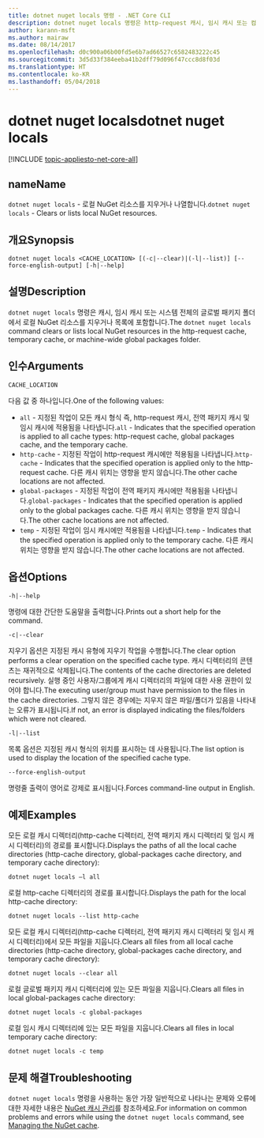 ```yaml
---
title: dotnet nuget locals 명령 - .NET Core CLI
description: dotnet nuget locals 명령은 http-request 캐시, 임시 캐시 또는 컴퓨터 전체의 글로벌 패키지 폴더와 같은 로컬 NuGet 리소스를 지우거나 목록에 포함합니다.
author: karann-msft
ms.author: mairaw
ms.date: 08/14/2017
ms.openlocfilehash: d0c900a06b00fd5e6b7ad66527c6582483222c45
ms.sourcegitcommit: 3d5d33f384eeba41b2dff79d096f47ccc8d8f03d
ms.translationtype: HT
ms.contentlocale: ko-KR
ms.lasthandoff: 05/04/2018
---
```

# <a name="dotnet-nuget-locals"></a><span data-ttu-id="48f39-103">dotnet nuget locals</span><span class="sxs-lookup"><span data-stu-id="48f39-103">dotnet nuget locals</span></span>

[!INCLUDE [topic-appliesto-net-core-all](../../../includes/topic-appliesto-net-core-all.md)]

## <a name="name"></a><span data-ttu-id="48f39-104">name</span><span class="sxs-lookup"><span data-stu-id="48f39-104">Name</span></span>

<span data-ttu-id="48f39-105">`dotnet nuget locals` - 로컬 NuGet 리소스를 지우거나 나열합니다.</span><span class="sxs-lookup"><span data-stu-id="48f39-105">`dotnet nuget locals` - Clears or lists local NuGet resources.</span></span>

## <a name="synopsis"></a><span data-ttu-id="48f39-106">개요</span><span class="sxs-lookup"><span data-stu-id="48f39-106">Synopsis</span></span>

`dotnet nuget locals <CACHE_LOCATION> [(-c|--clear)|(-l|--list)] [--force-english-output] [-h|--help]`

## <a name="description"></a><span data-ttu-id="48f39-107">설명</span><span class="sxs-lookup"><span data-stu-id="48f39-107">Description</span></span>

<span data-ttu-id="48f39-108">`dotnet nuget locals` 명령은 캐시, 임시 캐시 또는 시스템 전체의 글로벌 패키지 폴더에서 로컬 NuGet 리소스를 지우거나 목록에 포함합니다.</span><span class="sxs-lookup"><span data-stu-id="48f39-108">The `dotnet nuget locals` command clears or lists local NuGet resources in the http-request cache, temporary cache, or machine-wide global packages folder.</span></span>

## <a name="arguments"></a><span data-ttu-id="48f39-109">인수</span><span class="sxs-lookup"><span data-stu-id="48f39-109">Arguments</span></span>

`CACHE_LOCATION`

<span data-ttu-id="48f39-110">다음 값 중 하나입니다.</span><span class="sxs-lookup"><span data-stu-id="48f39-110">One of the following values:</span></span>

* <span data-ttu-id="48f39-111">`all` - 지정된 작업이 모든 캐시 형식 즉, http-request 캐시, 전역 패키지 캐시 및 임시 캐시에 적용됨을 나타냅니다.</span><span class="sxs-lookup"><span data-stu-id="48f39-111">`all` - Indicates that the specified operation is applied to all cache types: http-request cache, global packages cache, and the temporary cache.</span></span>
* <span data-ttu-id="48f39-112">`http-cache` - 지정된 작업이 http-request 캐시에만 적용됨을 나타냅니다.</span><span class="sxs-lookup"><span data-stu-id="48f39-112">`http-cache` - Indicates that the specified operation is applied only to the http-request cache.</span></span> <span data-ttu-id="48f39-113">다른 캐시 위치는 영향을 받지 않습니다.</span><span class="sxs-lookup"><span data-stu-id="48f39-113">The other cache locations are not affected.</span></span>
* <span data-ttu-id="48f39-114">`global-packages` - 지정된 작업이 전역 패키지 캐시에만 적용됨을 나타냅니다.</span><span class="sxs-lookup"><span data-stu-id="48f39-114">`global-packages` - Indicates that the specified operation is applied only to the global packages cache.</span></span> <span data-ttu-id="48f39-115">다른 캐시 위치는 영향을 받지 않습니다.</span><span class="sxs-lookup"><span data-stu-id="48f39-115">The other cache locations are not affected.</span></span>
* <span data-ttu-id="48f39-116">`temp` - 지정된 작업이 임시 캐시에만 적용됨을 나타냅니다.</span><span class="sxs-lookup"><span data-stu-id="48f39-116">`temp` - Indicates that the specified operation is applied only to the temporary cache.</span></span> <span data-ttu-id="48f39-117">다른 캐시 위치는 영향을 받지 않습니다.</span><span class="sxs-lookup"><span data-stu-id="48f39-117">The other cache locations are not affected.</span></span>

## <a name="options"></a><span data-ttu-id="48f39-118">옵션</span><span class="sxs-lookup"><span data-stu-id="48f39-118">Options</span></span>

`-h|--help`

<span data-ttu-id="48f39-119">명령에 대한 간단한 도움말을 출력합니다.</span><span class="sxs-lookup"><span data-stu-id="48f39-119">Prints out a short help for the command.</span></span>

`-c|--clear`

<span data-ttu-id="48f39-120">지우기 옵션은 지정된 캐시 유형에 지우기 작업을 수행합니다.</span><span class="sxs-lookup"><span data-stu-id="48f39-120">The clear option performs a clear operation on the specified cache type.</span></span> <span data-ttu-id="48f39-121">캐시 디렉터리의 콘텐츠는 재귀적으로 삭제됩니다.</span><span class="sxs-lookup"><span data-stu-id="48f39-121">The contents of the cache directories are deleted recursively.</span></span> <span data-ttu-id="48f39-122">실행 중인 사용자/그룹에게 캐시 디렉터리의 파일에 대한 사용 권한이 있어야 합니다.</span><span class="sxs-lookup"><span data-stu-id="48f39-122">The executing user/group must have permission to the files in the cache directories.</span></span> <span data-ttu-id="48f39-123">그렇지 않은 경우에는 지우지 않은 파일/폴더가 있음을 나타내는 오류가 표시됩니다.</span><span class="sxs-lookup"><span data-stu-id="48f39-123">If not, an error is displayed indicating the files/folders which were not cleared.</span></span>

`-l|--list`

<span data-ttu-id="48f39-124">목록 옵션은 지정된 캐시 형식의 위치를 표시하는 데 사용됩니다.</span><span class="sxs-lookup"><span data-stu-id="48f39-124">The list option is used to display the location of the specified cache type.</span></span> 

`--force-english-output`

<span data-ttu-id="48f39-125">명령줄 출력이 영어로 강제로 표시됩니다.</span><span class="sxs-lookup"><span data-stu-id="48f39-125">Forces command-line output in English.</span></span>

## <a name="examples"></a><span data-ttu-id="48f39-126">예제</span><span class="sxs-lookup"><span data-stu-id="48f39-126">Examples</span></span>

<span data-ttu-id="48f39-127">모든 로컬 캐시 디렉터리(http-cache 디렉터리, 전역 패키지 캐시 디렉터리 및 임시 캐시 디렉터리)의 경로를 표시합니다.</span><span class="sxs-lookup"><span data-stu-id="48f39-127">Displays the paths of all the local cache directories (http-cache directory, global-packages cache directory, and temporary cache directory):</span></span>

`dotnet nuget locals –l all`

<span data-ttu-id="48f39-128">로컬 http-cache 디렉터리의 경로를 표시합니다.</span><span class="sxs-lookup"><span data-stu-id="48f39-128">Displays the path for the local http-cache directory:</span></span>

`dotnet nuget locals --list http-cache`

<span data-ttu-id="48f39-129">모든 로컬 캐시 디렉터리(http-cache 디렉터리, 전역 패키지 캐시 디렉터리 및 임시 캐시 디렉터리)에서 모든 파일을 지웁니다.</span><span class="sxs-lookup"><span data-stu-id="48f39-129">Clears all files from all local cache directories (http-cache directory, global-packages cache directory, and temporary cache directory):</span></span>

`dotnet nuget locals --clear all`

<span data-ttu-id="48f39-130">로컬 글로벌 패키지 캐시 디렉터리에 있는 모든 파일을 지웁니다.</span><span class="sxs-lookup"><span data-stu-id="48f39-130">Clears all files in local global-packages cache directory:</span></span>

`dotnet nuget locals -c global-packages`

<span data-ttu-id="48f39-131">로컬 임시 캐시 디렉터리에 있는 모든 파일을 지웁니다.</span><span class="sxs-lookup"><span data-stu-id="48f39-131">Clears all files in local temporary cache directory:</span></span>

`dotnet nuget locals -c temp`

## <a name="troubleshooting"></a><span data-ttu-id="48f39-132">문제 해결</span><span class="sxs-lookup"><span data-stu-id="48f39-132">Troubleshooting</span></span>

<span data-ttu-id="48f39-133">`dotnet nuget locals` 명령을 사용하는 동안 가장 일반적으로 나타나는 문제와 오류에 대한 자세한 내용은 [NuGet 캐시 관리](/nuget/consume-packages/managing-the-nuget-cache)를 참조하세요.</span><span class="sxs-lookup"><span data-stu-id="48f39-133">For information on common problems and errors while using the `dotnet nuget locals` command, see [Managing the NuGet cache](/nuget/consume-packages/managing-the-nuget-cache).</span></span>